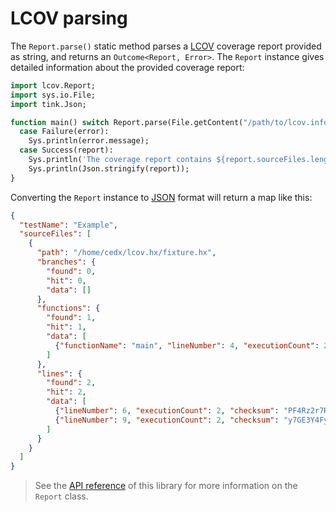 # LCOV parsing
The `Report.parse()` static method parses a [LCOV](https://github.com/linux-test-project/lcov) coverage report provided as string, and returns an `Outcome<Report, Error>`. The `Report` instance gives detailed information about the provided coverage report:

```haxe
import lcov.Report;
import sys.io.File;
import tink.Json;

function main() switch Report.parse(File.getContent("/path/to/lcov.info")) {
  case Failure(error):
    Sys.println(error.message);
  case Success(report):
    Sys.println('The coverage report contains ${report.sourceFiles.length} source files:');
    Sys.println(Json.stringify(report));
}
```

Converting the `Report` instance to [JSON](https://www.json.org) format will return a map like this:

```json
{
  "testName": "Example",
  "sourceFiles": [
    {
      "path": "/home/cedx/lcov.hx/fixture.hx",
      "branches": {
        "found": 0,
        "hit": 0,
        "data": []
      },
      "functions": {
        "found": 1,
        "hit": 1,
        "data": [
          {"functionName": "main", "lineNumber": 4, "executionCount": 2}
        ]
      },
      "lines": {
        "found": 2,
        "hit": 2,
        "data": [
          {"lineNumber": 6, "executionCount": 2, "checksum": "PF4Rz2r7RTliO9u6bZ7h6g"},
          {"lineNumber": 9, "executionCount": 2, "checksum": "y7GE3Y4FyXCeXcrtqgSVzw"}
        ]
      }
    }
  ]
}
```

> See the [API reference](api/) of this library for more information on the `Report` class.
